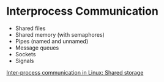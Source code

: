 # Interprocess Communication

* Shared files
* Shared memory (with semaphores)
* Pipes (named and unnamed)
* Message queues
* Sockets
* Signals

[Inter-process communication in Linux: Shared storage](https://opensource.com/article/19/4/interprocess-communication-linux-storage)

